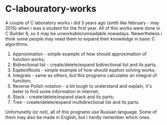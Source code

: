 # C-labouratory-works
A couple of C laboratory works i did 3 years ago (smth like february - may 2015) when i was a student for the first year.
All of this works were done in C Builder 6, so it may be unworkable/unreadable nowadays. Newertheless i think some people may need them to expand their knowledge in basic C algorithms.
1. Approximation - simple example of how should approximation of function works;
2. Bidirectional list - create/delete/expand bidirectional list and its parts;
3. EqationRoots - simple example of how should eqation solving works;
4. Integrals - same as others, but this programs calculates an integral of function;
5. Reverse Polish notation - a bit tough to understand and explain, it's beter to find some information in internet;
6. Stack - create/delete/expand stack and its parts;
7. Tree - create/delete/expand multidirectional list and its parts.

Unfortunetly (or not), all of this programs use Russian language. Some of them may also be made in English, but i hardly remember which ones.
